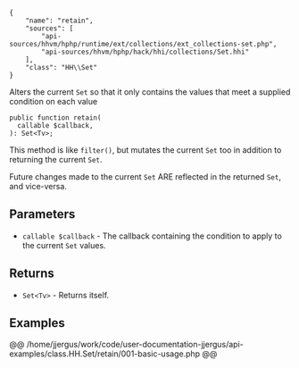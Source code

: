 ``` yamlmeta
{
    "name": "retain",
    "sources": [
        "api-sources/hhvm/hphp/runtime/ext/collections/ext_collections-set.php",
        "api-sources/hhvm/hphp/hack/hhi/collections/Set.hhi"
    ],
    "class": "HH\\Set"
}
```




Alters the current ` Set ` so that it only contains the values that meet a
supplied condition on each value




``` Hack
public function retain(
  callable $callback,
): Set<Tv>;
```




This method is like ` filter() `, but mutates the current `` Set `` too in
addition to returning the current ``` Set ```.




Future changes made to the current ` Set ` ARE reflected in the returned
`` Set ``, and vice-versa.




## Parameters




+ ` callable $callback ` - The callback containing the condition to apply to the
  current `` Set `` values.




## Returns




* ` Set<Tv> ` - Returns itself.




## Examples










@@ /home/jjergus/work/code/user-documentation-jjergus/api-examples/class.HH.Set/retain/001-basic-usage.php @@
<!-- HHAPIDOC -->
